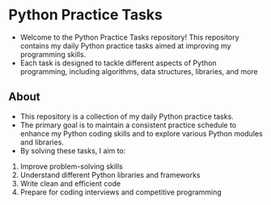 # Python Practice Tasks
* Welcome to the Python Practice Tasks repository! This repository contains my daily Python practice tasks aimed at improving my programming skills.
* Each task is designed to tackle different aspects of Python programming, including algorithms, data structures, libraries, and more

## About
* This repository is a collection of my daily Python practice tasks.
* The primary goal is to maintain a consistent practice schedule to enhance my Python coding skills and to explore various Python modules and libraries.
* By solving these tasks, I aim to:

1. Improve problem-solving skills
2. Understand different Python libraries and frameworks
3. Write clean and efficient code
4. Prepare for coding interviews and competitive programming

